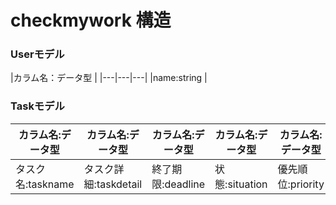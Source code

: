# checkmywork 構造


### Userモデル

|カラム名：データ型  |
|---|---|---|
|name:string  |

### Taskモデル

|カラム名:データ型  |カラム名:データ型  |カラム名:データ型  |カラム名:データ型  |カラム名:データ型  |カラム名:データ型  |
|---|---|---|---|---|---|
|タスク名:taskname  |タスク詳細:taskdetail  |終了期限:deadline  |状態:situation  |優先順位:priority  |User:references  |
